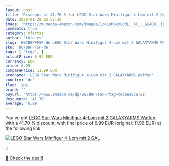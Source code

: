 ```yaml
---
layout: post
title: 'Discount of 41.70 % for LEGO Star Wars Minifigur 4-Lom mit 2 GAL'
date: 2020-01-29 02:58:30
image: 'https://m.media-amazon.com/images/I/41uMBxyLOdL._AC_._SL400_.jpg'
comments: true
category: ofertas
author: 'tole.es'
slug: 'B07B8PFFSP-de LEGO Star Wars Minifigur 4-Lom mit 2 GALAXYARMS Waffen'
sku: 'B07B8PFFSP-de'
tags: [ 'lego', ]
actualPrice: 6.99 EUR
currency: EUR
price: 6.99
comparePrice: 11.99 EUR
prodname: 'LEGO Star Wars Minifigur 4-Lom mit 2 GALAXYARMS Waffen'
country: 'de'
flag: '🇩🇪'
brand: ''
buyurl: 'https://www.amazon.de/dp/B07B8PFFSP/?tag=tolees0ca-21'
descuento: '41.70'
average: '6.99'
---
```


You've got [LEGO Star Wars Minifigur 4-Lom mit 2 GALAXYARMS Waffen](https://www.amazon.de/dp/B07B8PFFSP/?tag=tolees0ca-21) with a  41.70 % discount, with final price of 6.99 EUR (original: 11.99 EUR) at the following link:

[![LEGO Star Wars Minifigur 4-Lom mit 2 GAL](https://m.media-amazon.com/images/I/41uMBxyLOdL._AC_._SL400_.jpg)](https://www.amazon.de/dp/B07B8PFFSP/?tag=tolees0ca-21)

ℹ️:


[🛒 Check the deal!!](https://www.amazon.de/dp/B07B8PFFSP/?tag=tolees0ca-21)
